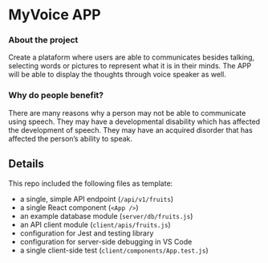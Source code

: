 # MyVoice APP

### About the project
Create a plataform where users are able to communicates besides talking, selecting words or pictures to represent what it is in their minds. The APP will be able to display the thoughts through voice speaker as well. 

### Why do people benefit?
There are many reasons why a person may not be able to communicate using speech. They may have a developmental disability which has affected the development of speech. They may have an acquired disorder that has affected the person’s ability to speak.

## Details

This repo included the following files as template:
* a single, simple API endpoint (`/api/v1/fruits`)
* a single React component (`<App />`)
* an example database module (`server/db/fruits.js`)
* an API client module (`client/apis/fruits.js`)
* configuration for Jest and testing library
* configuration for server-side debugging in VS Code
* a single client-side test (`client/components/App.test.js`)
